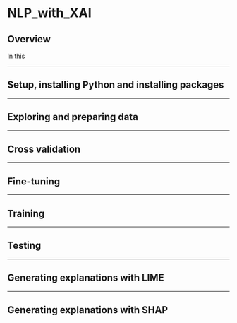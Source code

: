 # NLP_with_XAI
## Overview

In this

---
## Setup, installing Python and installing packages
---
## Exploring and preparing data
---
## Cross validation
---
## Fine-tuning
---
## Training
---
## Testing
---
## Generating explanations with LIME
---
## Generating explanations with SHAP
